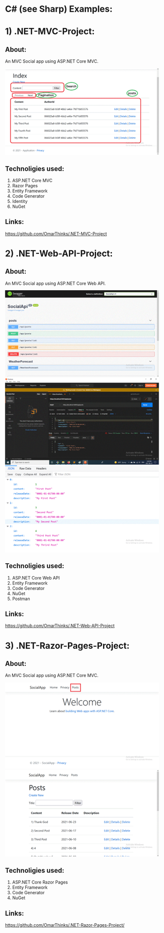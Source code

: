 # C# (see Sharp) Examples:



# 1) .NET-MVC-Project:

## About:

An MVC Social app using ASP.NET Core MVC.



<img src="https://github.com/OmarThinks/.NET-MVC-Project/blob/master/images/posts_list.gif?raw=true"/>


## Technoligies used:
1. ASP.NET Core MVC
2. Razor Pages
3. Entity Framework
4. Code Generator
5. Identity
6. NuGet




## Links:

https://github.com/OmarThinks/.NET-MVC-Project



# 2) .NET-Web-API-Project:

## About:

An MVC Social app using ASP.NET Core Web API.



<img src="https://raw.githubusercontent.com/OmarThinks/.NET-Web-API-Project/master/images/endpoints.gif?raw=true"/>

<img src="https://raw.githubusercontent.com/OmarThinks/.NET-Web-API-Project/master/images/Postman.gif?raw=true"/>

<img src="https://github.com/OmarThinks/.NET-Web-API-Project/blob/master/images/list.gif?raw=true"/>



## Technoligies used:
1. ASP.NET Core Web API
2. Entity Framework
3. Code Generator
4. NuGet
5. Postman


## Links:

https://github.com/OmarThinks/.NET-Web-API-Project















# 3) .NET-Razor-Pages-Project:

## About:

An MVC Social app using ASP.NET Core MVC.



<img src="https://raw.githubusercontent.com/OmarThinks/.NET-Razor-Pages-Project/master/images/home.gif?raw=true"/>

<img src="https://raw.githubusercontent.com/OmarThinks/.NET-Razor-Pages-Project/master/images/posts.gif?raw=true"/>




## Technoligies used:
1. ASP.NET Core Razor Pages
2. Entity Framework
3. Code Generator
4. NuGet


## Links:

https://github.com/OmarThinks/.NET-Razor-Pages-Project/














